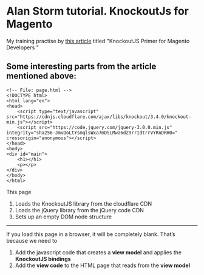 # Alan Storm tutorial. KnockoutJs for Magento
My training practise by [this article](https://alanstorm.com/knockoutjs_primer_for_magento_developers/)
titled "KnockoutJS Primer for Magento Developers
"

## Some interesting parts from the article mentioned above:

```
<!-- File: page.html -->  
<!DOCTYPE html>
<html lang="en">
<head>
    <script type="text/javascript" src="https://cdnjs.cloudflare.com/ajax/libs/knockout/3.4.0/knockout-min.js"></script>
    <script src="https://code.jquery.com/jquery-3.0.0.min.js" integrity="sha256-JmvOoLtYsmqlsWxa7mDSLMwa6dZ9rrIdtrrVYRnDRH0=" crossorigin="anonymous"></script>    
</head>
<body>
<div id="main">
    <h1></h1>
    <p></p>
</div>
</body>
</html>
```

This page
1.  Loads the KnockoutJS library from the cloudflare CDN
2.  Loads the jQuery library from the jQuery code CDN
3.  Sets up an empty DOM node structure

---
If you load this page in a browser, it will be completely blank. That’s because we need to
1.  Add the javascript code that creates a **view model** and applies the **KnockoutJS bindings**
2.  Add the **view code** to the HTML page that reads from the **view model**